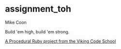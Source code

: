 assignment_toh
==============

Mike Coon

Build 'em high, build 'em strong.

[A Procedural Ruby project from the Viking Code School](http://www.vikingcodeschool.com)
